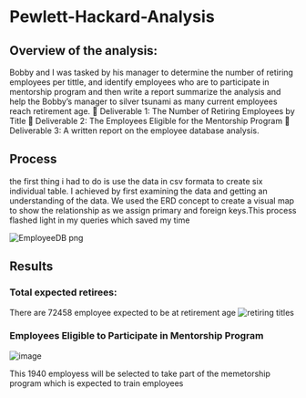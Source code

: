# Pewlett-Hackard-Analysis
## Overview of the analysis:
Bobby and I was tasked by his manager to determine the number of retiring employees per tittle, and identify employees who are to participate in mentorship program and then write a report summarize the analysis and help the Bobby’s manager to silver tsunami as many current employees reach retirement age.
	Deliverable 1: The Number of Retiring Employees by Title
	Deliverable 2: The Employees Eligible for the Mentorship Program
	Deliverable 3: A written report on the employee database analysis.

## Process
the first thing i had to do is use the data in csv formata to create six individual table. I achieved by first examining the data and getting an understanding of the data. We used the ERD concept to create a visual map to show the relationship as we assign primary and foreign keys.This process flashed light in my queries which saved my time

![EmployeeDB png](https://user-images.githubusercontent.com/115379848/215355325-566d2477-21c5-4aa8-b7a5-469168e3f73c.png)




## Results
### Total expected retirees: 
There are 72458 employee expected to be at retirement age 
![retiring titles](https://user-images.githubusercontent.com/115379848/215355179-b630adb6-dec7-437c-99d6-508c19f02c2c.png)

### Employees Eligible to Participate in Mentorship Program
![image](https://user-images.githubusercontent.com/115379848/215360220-e9340f17-197d-4695-9b6b-f14ca514b538.png)


This 1940 employess will be selected to take part of the memetorship program which is expected to train employees 
